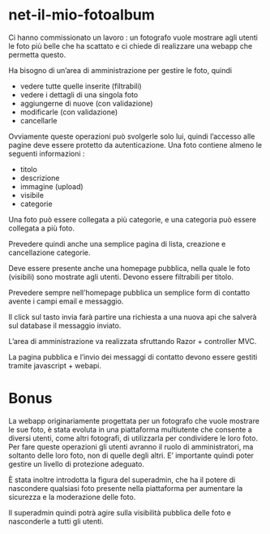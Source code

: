 # net-il-mio-fotoalbum
Ci hanno commissionato un lavoro : un fotografo vuole mostrare agli utenti le foto più belle che ha scattato e ci chiede di realizzare una webapp che permetta questo.

Ha bisogno di un’area di amministrazione per gestire le foto, quindi
 - vedere tutte quelle inserite (filtrabili)
 - vedere i dettagli di una singola foto
 - aggiungerne di nuove (con validazione)
 - modificarle (con validazione)
 - cancellarle
 
 Ovviamente queste operazioni può svolgerle solo lui, quindi l’accesso alle pagine deve essere protetto da autenticazione.
 Una foto contiene almeno le seguenti informazioni :
 - titolo
 - descrizione
 - immagine (upload)
 - visibile
 - categorie
 
 Una foto può essere collegata a più categorie, e una categoria può essere collegata a più foto.
 
 Prevedere quindi anche una semplice pagina di lista, creazione e cancellazione categorie.
 
 Deve essere presente anche una homepage pubblica, nella quale le foto (visibili) sono mostrate agli utenti.
 Devono essere filtrabili per titolo.

Prevedere sempre nell’homepage pubblica un semplice form di contatto avente i campi email e messaggio.
 
 Il click sul tasto invia farà partire una richiesta a una nuova api che salverà sul database il messaggio inviato.
 
 L’area di amministrazione va realizzata sfruttando Razor + controller MVC.
 
 La pagina pubblica e l’invio dei messaggi di contatto devono essere gestiti tramite javascript + webapi.
 # Bonus
 La webapp originariamente progettata per un fotografo che vuole mostrare le sue foto, è stata evoluta in una piattaforma multiutente che consente a diversi utenti, come altri fotografi, di utilizzarla per condividere le loro foto. Per fare queste operazioni gli utenti avranno il ruolo di amministratori, ma soltanto delle loro foto, non di quelle degli altri. E’ importante quindi poter gestire un livello di protezione adeguato.
 
 È stata inoltre introdotta la figura del superadmin, che ha il potere di nascondere qualsiasi foto presente nella piattaforma per aumentare la sicurezza e la moderazione delle foto.
 
 Il superadmin quindi potrà agire sulla visibilità pubblica delle foto e nasconderle a tutti gli utenti.
